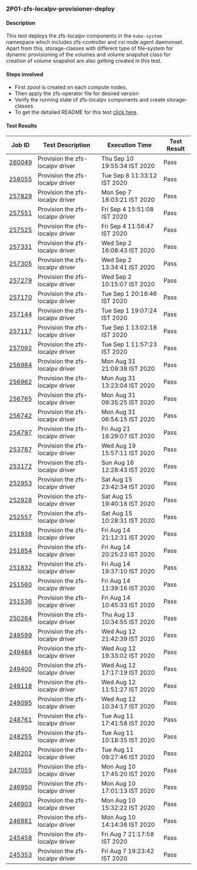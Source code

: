 ### 2P01-zfs-localpv-provisioner-deploy

#### Description

This test deploys the zfs-localpv components in the `kube-system` namespace which includes zfs-controller and csi node agent daemonset. Apart from this, storage-classes with different type of file-system for dynamic provisioning of the volumes and volume snapshot class for creation of volume snapshot are also getting created in this test.

#### Steps involved

- First zpool is created on each compute nodes.
- Then apply the zfs-operator file for desired version
- Verify the running state of zfs-localpv components and create storage-classes.
- To get the detailed README for this test [click here](https://github.com/openebs/e2e-tests/tree/master/experiments/zfs-localpv/zfs-localpv-provisioner).

#### Test Results

| Job ID  |      Test Description         | Execution Time |   Test Result   |
|---------|-------------------------------|----------------|-----------------|
|     <a href="https://gitlab.openebs.ci/openebs/e2e-nativek8s/-/jobs/260049">260049</a>           |  Provision the zfs-localpv driver           | Thu Sep 10 19:55:34 IST 2020  | Pass |
|     <a href="https://gitlab.openebs.ci/openebs/e2e-nativek8s/-/jobs/258055">258055</a>           |  Provision the zfs-localpv driver           | Tue Sep  8 11:33:12 IST 2020  | Pass |
|     <a href="https://gitlab.openebs.ci/openebs/e2e-nativek8s/-/jobs/257829">257829</a>           |  Provision the zfs-localpv driver           | Mon Sep  7 18:03:21 IST 2020  | Pass |
|     <a href="https://gitlab.openebs.ci/openebs/e2e-nativek8s/-/jobs/257551">257551</a>           |  Provision the zfs-localpv driver           | Fri Sep  4 15:51:08 IST 2020  | Pass |
|     <a href="https://gitlab.openebs.ci/openebs/e2e-nativek8s/-/jobs/257525">257525</a>           |  Provision the zfs-localpv driver           | Fri Sep  4 11:56:47 IST 2020  | Pass |
|     <a href="https://gitlab.openebs.ci/openebs/e2e-nativek8s/-/jobs/257331">257331</a>           |  Provision the zfs-localpv driver           | Wed Sep  2 16:08:43 IST 2020  | Pass |
|     <a href="https://gitlab.openebs.ci/openebs/e2e-nativek8s/-/jobs/257305">257305</a>           |  Provision the zfs-localpv driver           | Wed Sep  2 13:34:41 IST 2020  | Pass |
|     <a href="https://gitlab.openebs.ci/openebs/e2e-nativek8s/-/jobs/257279">257279</a>           |  Provision the zfs-localpv driver           | Wed Sep  2 10:15:07 IST 2020  | Pass |
|     <a href="https://gitlab.openebs.ci/openebs/e2e-nativek8s/-/jobs/257170">257170</a>           |  Provision the zfs-localpv driver           | Tue Sep  1 20:18:46 IST 2020  | Pass |
|     <a href="https://gitlab.openebs.ci/openebs/e2e-nativek8s/-/jobs/257144">257144</a>           |  Provision the zfs-localpv driver           | Tue Sep  1 19:07:24 IST 2020  | Pass |
|     <a href="https://gitlab.openebs.ci/openebs/e2e-nativek8s/-/jobs/257117">257117</a>           |  Provision the zfs-localpv driver           | Tue Sep  1 13:02:18 IST 2020  | Pass |
|     <a href="https://gitlab.openebs.ci/openebs/e2e-nativek8s/-/jobs/257092">257092</a>           |  Provision the zfs-localpv driver           | Tue Sep  1 11:57:23 IST 2020  | Pass |
|     <a href="https://gitlab.openebs.ci/openebs/e2e-nativek8s/-/jobs/256984">256984</a>           |  Provision the zfs-localpv driver           | Mon Aug 31 21:09:38 IST 2020  | Pass |
|     <a href="https://gitlab.openebs.ci/openebs/e2e-nativek8s/-/jobs/256962">256962</a>           |  Provision the zfs-localpv driver           | Mon Aug 31 13:23:04 IST 2020  | Pass |
|     <a href="https://gitlab.openebs.ci/openebs/e2e-nativek8s/-/jobs/256765">256765</a>           |  Provision the zfs-localpv driver           | Mon Aug 31 09:35:25 IST 2020  | Pass |
|     <a href="https://gitlab.openebs.ci/openebs/e2e-nativek8s/-/jobs/256742">256742</a>           |  Provision the zfs-localpv driver           | Mon Aug 31 06:54:15 IST 2020  | Pass |
|     <a href="https://gitlab.openebs.ci/openebs/e2e-nativek8s/-/jobs/254797">254797</a>           |  Provision the zfs-localpv driver           | Fri Aug 21 16:29:07 IST 2020  | Pass |
|     <a href="https://gitlab.openebs.ci/openebs/e2e-nativek8s/-/jobs/253787">253787</a>           |  Provision the zfs-localpv driver           | Wed Aug 19 15:57:11 IST 2020  | Pass |
|     <a href="https://gitlab.openebs.ci/openebs/e2e-nativek8s/-/jobs/253172">253172</a>           |  Provision the zfs-localpv driver           | Sun Aug 16 12:28:43 IST 2020  | Pass |
|     <a href="https://gitlab.openebs.ci/openebs/e2e-nativek8s/-/jobs/252953">252953</a>           |  Provision the zfs-localpv driver           | Sat Aug 15 23:42:34 IST 2020  | Pass |
|     <a href="https://gitlab.openebs.ci/openebs/e2e-nativek8s/-/jobs/252928">252928</a>           |  Provision the zfs-localpv driver           | Sat Aug 15 19:40:18 IST 2020  | Pass |
|     <a href="https://gitlab.openebs.ci/openebs/e2e-nativek8s/-/jobs/252557">252557</a>           |  Provision the zfs-localpv driver           | Sat Aug 15 10:28:31 IST 2020  | Pass |
|     <a href="https://gitlab.openebs.ci/openebs/e2e-nativek8s/-/jobs/251938">251938</a>           |  Provision the zfs-localpv driver           | Fri Aug 14 21:12:31 IST 2020  | Pass |
|     <a href="https://gitlab.openebs.ci/openebs/e2e-nativek8s/-/jobs/251854">251854</a>           |  Provision the zfs-localpv driver           | Fri Aug 14 20:25:23 IST 2020  | Pass |
|     <a href="https://gitlab.openebs.ci/openebs/e2e-nativek8s/-/jobs/251832">251832</a>           |  Provision the zfs-localpv driver           | Fri Aug 14 19:37:10 IST 2020  | Pass |
|     <a href="https://gitlab.openebs.ci/openebs/e2e-nativek8s/-/jobs/251560">251560</a>           |  Provision the zfs-localpv driver           | Fri Aug 14 11:39:16 IST 2020  | Pass |
|     <a href="https://gitlab.openebs.ci/openebs/e2e-nativek8s/-/jobs/251536">251536</a>           |  Provision the zfs-localpv driver           | Fri Aug 14 10:45:33 IST 2020  | Pass |
|     <a href="https://gitlab.openebs.ci/openebs/e2e-nativek8s/-/jobs/250264">250264</a>           |  Provision the zfs-localpv driver           | Thu Aug 13 10:34:55 IST 2020  | Pass |
|     <a href="https://gitlab.openebs.ci/openebs/e2e-nativek8s/-/jobs/249599">249599</a>           |  Provision the zfs-localpv driver           | Wed Aug 12 21:42:39 IST 2020  | Pass |
|     <a href="https://gitlab.openebs.ci/openebs/e2e-nativek8s/-/jobs/249484">249484</a>           |  Provision the zfs-localpv driver           | Wed Aug 12 19:33:02 IST 2020  | Pass |
|     <a href="https://gitlab.openebs.ci/openebs/e2e-nativek8s/-/jobs/249400">249400</a>           |  Provision the zfs-localpv driver           | Wed Aug 12 17:17:19 IST 2020  | Pass |
|     <a href="https://gitlab.openebs.ci/openebs/e2e-nativek8s/-/jobs/249118">249118</a>           |  Provision the zfs-localpv driver           | Wed Aug 12 11:51:27 IST 2020  | Pass |
|     <a href="https://gitlab.openebs.ci/openebs/e2e-nativek8s/-/jobs/249095">249095</a>           |  Provision the zfs-localpv driver           | Wed Aug 12 10:34:17 IST 2020  | Pass |
|     <a href="https://gitlab.openebs.ci/openebs/e2e-nativek8s/-/jobs/248761">248761</a>           |  Provision the zfs-localpv driver           | Tue Aug 11 17:41:58 IST 2020  | Pass |
|     <a href="https://gitlab.openebs.ci/openebs/e2e-nativek8s/-/jobs/248255">248255</a>           |  Provision the zfs-localpv driver           | Tue Aug 11 10:18:35 IST 2020  | Pass |
|     <a href="https://gitlab.openebs.ci/openebs/e2e-nativek8s/-/jobs/248202">248202</a>           |  Provision the zfs-localpv driver           | Tue Aug 11 09:27:46 IST 2020  | Pass |
|     <a href="https://gitlab.openebs.ci/openebs/e2e-nativek8s/-/jobs/247055">247055</a>           |  Provision the zfs-localpv driver           | Mon Aug 10 17:45:20 IST 2020  | Pass |
|     <a href="https://gitlab.openebs.ci/openebs/e2e-nativek8s/-/jobs/246950">246950</a>           |  Provision the zfs-localpv driver           | Mon Aug 10 17:01:13 IST 2020  | Pass |
|     <a href="https://gitlab.openebs.ci/openebs/e2e-nativek8s/-/jobs/246903">246903</a>           |  Provision the zfs-localpv driver           | Mon Aug 10 15:32:22 IST 2020  | Pass |
|     <a href="https://gitlab.openebs.ci/openebs/e2e-nativek8s/-/jobs/246881">246881</a>           |  Provision the zfs-localpv driver           | Mon Aug 10 14:14:36 IST 2020  | Pass |
|     <a href="https://gitlab.openebs.ci/openebs/e2e-nativek8s/-/jobs/245458">245458</a>           |  Provision the zfs-localpv driver           | Fri Aug  7 21:17:58 IST 2020  | Pass |
|     <a href="https://gitlab.openebs.ci/openebs/e2e-nativek8s/-/jobs/245353">245353</a>           |  Provision the zfs-localpv driver           | Fri Aug  7 19:23:42 IST 2020  | Pass |
